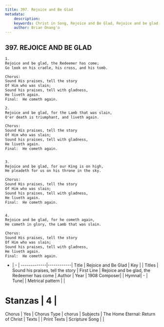 ```yaml
---
title: 397. Rejoice and Be Glad
metadata:
    description: 
    keywords: Christ in Song, Rejoice and Be Glad, Rejoice and be glad, the Redeemer has come, Sound his praises, tell the story
    author: Brian Onang'o
---
```



## 397. REJOICE AND BE GLAD

```txt
1.
Rejoice and be glad, the Redeemer has come;
Go look on his cradle, his cross, and his tomb.

Chorus:
Sound His praises, tell the story
Of Him who was slain;
Sound his praises, tell with gladness,
He liveth again.
Final:  He cometh again.

2.
Rejoice and be glad, for the Lamb that was slain,
O'er death is triumphant, and liveth again. 

Chorus:
Sound His praises, tell the story
Of Him who was slain;
Sound his praises, tell with gladness,
He liveth again.
Final:  He cometh again.


3.
Rejoice and be glad, for our King is on high,
He pleadeth for us on his throne in the sky. 

Chorus:
Sound His praises, tell the story
Of Him who was slain;
Sound his praises, tell with gladness,
He liveth again.
Final:  He cometh again.


4.
Rejoice and be glad, for he cometh again,
He cometh in glory, the Lamb that was slain. 

Chorus:
Sound His praises, tell the story
Of Him who was slain;
Sound his praises, tell with gladness,
He liveth again.
Final:  He cometh again.

```

- |   -  |
-------------|------------|
Title | Rejoice and Be Glad |
Key |  |
Titles | Sound his praises, tell the story |
First Line | Rejoice and be glad, the Redeemer has come |
Author | 
Year | 1908
Composer|  |
Hymnal|  - |
Tune|  |
Metrical pattern | |
# Stanzas | 4 |
Chorus | Yes |
Chorus Type | chorus |
Subjects | The Home Eternal: Return of Christ |
Texts |  |
Print Texts | 
Scripture Song |  |
  
